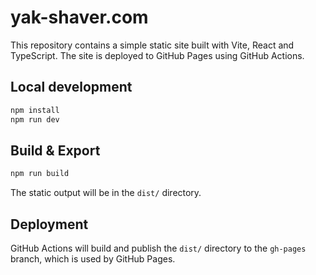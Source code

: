 # yak-shaver.com

This repository contains a simple static site built with Vite, React and TypeScript. The site is deployed to GitHub Pages using GitHub Actions.

## Local development

```bash
npm install
npm run dev
```

## Build & Export

```bash
npm run build
```

The static output will be in the `dist/` directory.

## Deployment

GitHub Actions will build and publish the `dist/` directory to the `gh-pages` branch, which is used by GitHub Pages.
